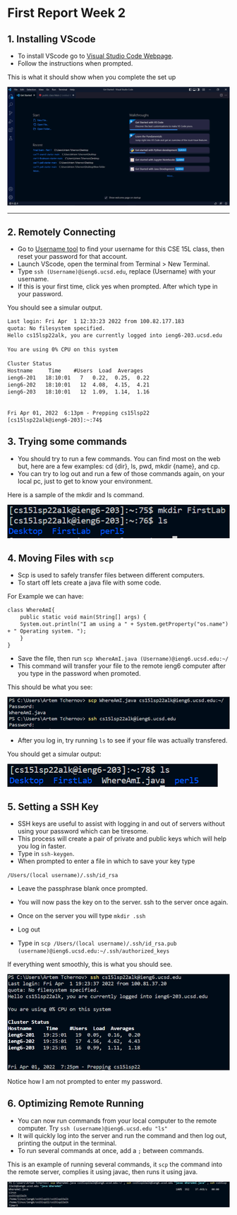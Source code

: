 # **First Report Week 2**
## 1. Installing VScode
* To install VScode go to [Visual Studio Code Webpage](https://code.visualstudio.com/).
* Follow the instructions when prompted.

This is what it should show when you complete the set up

[2]: vscode.PNG  
![vscode launch][2]


***
## 2. Remotely Connecting
* Go to [Username tool](https://sdacs.ucsd.edu/~icc/index.php) to find your username for this CSE 15L class, then reset your password for that account. 
* Launch VScode, open the terminal from Terminal > New Terminal.
* Type `ssh (Username)@ieng6.ucsd.edu`, replace (Username) with your username. 
* If this is your first time, click yes when prompted. After which type in your password. 


You should see a simular output. <br>



```
Last login: Fri Apr  1 12:33:23 2022 from 100.82.177.183
quota: No filesystem specified.
Hello cs15lsp22alk, you are currently logged into ieng6-203.ucsd.edu

You are using 0% CPU on this system

Cluster Status 
Hostname     Time    #Users  Load  Averages  
ieng6-201   18:10:01   7   0.22,  0.25,  0.22
ieng6-202   18:10:01   12  4.08,  4.15,  4.21
ieng6-203   18:10:01   12  1.09,  1.14,  1.16

 
Fri Apr 01, 2022  6:13pm - Prepping cs15lsp22
[cs15lsp22alk@ieng6-203]:~:74$ 
```

## 3. Trying some commands
* You should try to run a few commands. You can find most on the web but, here are a few examples: cd {dir}, ls, pwd, mkdir {name}, and cp.
* You can try to log out and run a few of those commands again, on your local pc, just to get to know your environment.   

Here is a sample of the mkdir and ls command. 

[1]: example.PNG  
![Example code][1]

## 4. Moving Files with `scp`
* Scp is used to safely transfer files between different computers. 
* To start off lets create a java file with some code.

For Example we can have:

```
class WhereAmI{
    public static void main(String[] args) {
    System.out.println("I am using a " + System.getProperty("os.name") + " Operating system. ");
    }
}
```
* Save the file, then run `scp WhereAmI.java (Username)@ieng6.ucsd.edu:~/`
* This command will transfer your file to the remote ieng6 computer after you type in the password when promoted. 

This should be what you see:


[3]: scp1.PNG  
![SCP1][3]

* After you log in, try running `ls` to see if your file was actually transfered.

You should get a simular output:

[4]: scp2.PNG  
![SCP1][4]



## 5. Setting a SSH Key
* SSH keys are useful to assist with logging in and out of servers without using your password which can be tiresome. 
* This process will create a pair of private and public keys which will help you log in faster. 
* Type in `ssh-keygen`.
* When prompted to enter a file in which to save your key type

`/Users/(local username)/.ssh/id_rsa`

* Leave the passphrase blank once prompted.

* You will now pass the key on to the server. ssh to the server once again. 
* Once on the server you will type `mkdir .ssh`
* Log out 
* Type in `scp /Users/(local username)/.ssh/id_rsa.pub (username)@ieng6.ucsd.edu:~/.ssh/authorized_keys`


If everything went smoothly, this is what you should see. 

[5]: nopassword.PNG  
![SCP1][5]


Notice how I am not prompted to enter my password. 
## 6. Optimizing Remote Running
* You can now run commands from  your local computer to the remote computer. Try `ssh (username)@ieng6.ucsd.edu "ls"`
* It will quickly log into the server and run the command and then log out, printing the output in the terminal. 
* To run several commands at once, add a `;` between commands. 

This is an example of running several commands, it `scp` the command into the remote server, complies it using javac, then runs it using java. 


[6]: part7.PNG  
![SCP1][6]